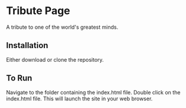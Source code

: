 # Tribute Page
A tribute to one of the world's greatest minds.

## Installation
Either download or clone the repository.

## To Run
Navigate to the folder containing the index.html file. Double click on the index.html file. This will launch the site in your web browser.